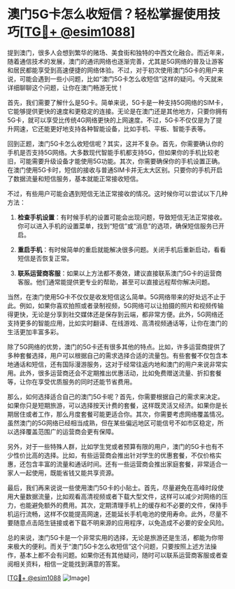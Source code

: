 # 澳门5G卡怎么收短信？轻松掌握使用技巧[[TG💪+ @esim1088](https://t.me/s/esim1088)]

提到澳门，很多人会想到繁华的赌场、美食街和独特的中西文化融合。而近年来，随着通信技术的发展，澳门的通讯网络也逐渐完善，尤其是5G网络的普及让游客和居民都能享受到高速便捷的网络体验。不过，对于初次使用澳门5G卡的用户来说，可能会遇到一些小问题，比如“澳门5G卡怎么收短信”这样的疑问。今天就来详细聊聊这个问题，让你在澳门畅游无忧！

首先，我们需要了解什么是5G卡。简单来说，5G卡是一种支持5G网络的SIM卡，它能够提供更快的速度和更稳定的连接。无论是在澳门还是其他地方，只要你拥有5G卡，就可以享受比传统4G网络更快的上网速度。不过，5G卡不仅仅是为了提升网速，它还能更好地支持各种智能设备，比如手机、平板、智能手表等。

回到正题，澳门5G卡怎么收短信呢？其实，这并不复杂。首先，你需要确认你的手机是否支持5G网络。大多数现代智能手机都支持5G，但如果你的手机比较老旧，可能需要升级设备才能使用5G功能。其次，你需要确保你的手机设置正确。在澳门使用5G卡时，短信的接收与普通SIM卡并无太大区别。只要你的手机开启了数据流量和短信服务，基本就能正常接收短信。

不过，有些用户可能会遇到短信无法正常接收的情况。这时候你可以尝试以下几种方法：

1. **检查手机设置**：有时候手机的设置可能会出现问题，导致短信无法正常接收。你可以进入手机的设置菜单，找到“短信”或“消息”的选项，确保短信服务已开启。

2. **重启手机**：有时候简单的重启就能解决很多问题。关闭手机后重新启动，看看短信是否恢复正常。

3. **联系运营商客服**：如果以上方法都不奏效，建议直接联系澳门5G卡的运营商客服。他们通常能提供更专业的帮助，甚至可以直接远程帮你解决问题。

当然，在澳门使用5G卡不仅仅是收发短信这么简单。5G网络带来的好处远不止于此。例如，如果你喜欢拍照或者录制视频，5G网络可以让拍摄的照片和视频传输得更快，无论是分享到社交媒体还是保存到云端，都非常方便。此外，5G网络还支持更多的智能应用，比如实时翻译、在线游戏、高清视频通话等，让你在澳门的生活更加丰富多彩。

除了5G网络的优势，澳门的5G卡还有很多其他的特点。比如，许多运营商提供了多种套餐选择，用户可以根据自己的需求选择合适的流量包。有些套餐不仅包含本地通话和短信，还有国际漫游服务，这对于经常往返内地和澳门的用户来说非常实用。此外，很多运营商还会不定期推出优惠活动，比如免费赠送流量、折扣套餐等，让你在享受优质服务的同时还能节省费用。

那么，如何选择适合自己的澳门5G卡呢？首先，你需要根据自己的需求来决定。如果你只是短期旅游，可以选择按天计费的套餐，这样既灵活又经济。如果你是长期居住或者工作，那么月度套餐可能更适合你。其次，你需要考虑网络覆盖情况。虽然澳门的5G网络已经相当成熟，但在某些偏远地区可能信号不如市区稳定，所以选择覆盖范围广的运营商会更有保障。

另外，对于一些特殊人群，比如学生党或者预算有限的用户，澳门的5G卡也有不少性价比高的选择。比如，有些运营商会推出针对学生的优惠套餐，不仅价格实惠，还包含丰富的流量和通话时间。还有一些运营商会推出家庭套餐，非常适合一家人一起使用，既能省钱又能共享资源。

最后，我们再来说说一些使用澳门5G卡的小贴士。首先，尽量避免在高峰时段使用大量数据流量，比如观看高清视频或者下载大型文件，这样可以减少对网络的压力，也能避免额外的费用。其次，定期清理手机上的缓存和不必要的文件，保持手机运行流畅，这样不仅能提高网速，还能延长手机电池的使用寿命。此外，尽量不要随意点击陌生链接或者下载不明来源的应用程序，以免造成不必要的安全风险。

总的来说，澳门5G卡是一个非常实用的选择，无论是旅游还是生活，都能为你带来极大的便利。而关于“澳门5G卡怎么收短信”这个问题，只要按照上述方法操作，基本上都不会有问题。如果你还有其他疑问，随时可以联系运营商客服或者查阅相关资料，相信一定能找到满意的答案。

[[TG💪+ @esim1088](https://t.me/s/esim1088) ![Image](https://i.postimg.cc/4NQfJmqS/Snipaste-2025-05-13-00-14-12.png)]